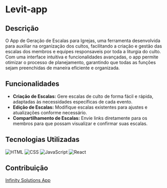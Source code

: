 # Levit-app

## Descrição
O App de Geração de Escalas para Igrejas, uma ferramenta desenvolvida para auxiliar na organização dos cultos, facilitando a criação e gestão das escalas dos membros e equipes responsaveis por toda a liturgia do culto. Com uma interface intuitiva e funcionalidades avançadas, o app permite otimizar o processo de planejamento, garantindo que todas as funções sejam preenchidas de maneira eficiente e organizada.

## Funcionalidades
- **Criação de Escalas:** Gere escalas de culto de forma fácil e rápida, adaptadas às necessidades específicas de cada evento.
- **Edição de Escalas:** Modifique escalas existentes para ajustes e atualizações conforme necessário.
- **Compartilhamento de Escalas:** Envie links diretamente para os membros para que possam visualizar e confirmar suas escalas.


## Tecnologias Utilizadas
 ![HTML](https://img.icons8.com/color/48/html-5.png)
![CSS](https://img.icons8.com/color/48/css3.png)
![JavaScript](https://img.icons8.com/color/48/javascript.png)
![React](https://img.icons8.com/?size=100&id=wPohyHO_qO1a&format=png&color=000000)


## Contribuição
[Infinity Solutions App](https://infinitysolutionsapp.com/)
